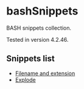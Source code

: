 # bashSnippets

BASH snippets collection.

Tested in version 4.2.46.

## Snippets list

- [Filename and extension](filename.md)
- [Explode](explode.md)
